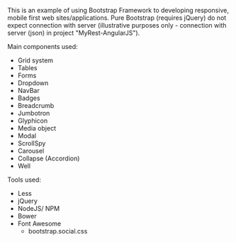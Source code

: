 This is an example of using Bootstrap Framework to developing responsive, mobile first web sites/applications.
Pure Bootstrap (requires jQuery) do not expect connection with server (illustrative purposes only - connection with server (json) in project "MyRest-AngularJS").

Main components used:
- Grid system
- Tables
- Forms
- Dropdown
- NavBar
- Badges
- Breadcrumb
- Jumbotron
- Glyphicon 
- Media object
- Modal
- ScrollSpy
- Carousel
- Collapse (Accordion)
- Well

Tools used:
- Less
- jQuery
- NodeJS/ NPM
- Bower
- Font Awesome
  - bootstrap.social.css


